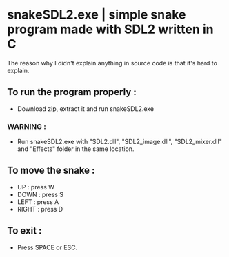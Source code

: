 # snakeSDL2.exe | simple snake program made with SDL2 written in C
The reason why I didn't explain anything in source code is that it's hard to explain.
## To run the program properly :
- Download zip, extract it and run snakeSDL2.exe
### WARNING : 
- Run snakeSDL2.exe with "SDL2.dll", "SDL2_image.dll", "SDL2_mixer.dll" and "Effects" folder in the same location.

## To move the snake :

- UP : press W
- DOWN : press S
- LEFT : press A
- RIGHT : press D

## To exit :
- Press SPACE or ESC.


